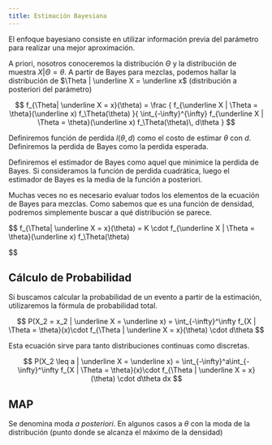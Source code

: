 ```yaml
---
title: Estimación Bayesiana
---
```


El enfoque bayesiano consiste en utilizar información previa del parámetro para realizar una mejor aproximación.

A priori, nosotros conoceremos la distribución $\Theta$ y la distribución de muestra $X | \Theta = \theta$. A partir de Bayes para mezclas, podemos hallar la distribución de $\Theta | \underline X = \underline x$ (distribución a posteriori del parámetro)

$$
f_{\Theta| \underline X = x}(\theta) = 
\frac
{
f_{\underline X | \Theta = \theta}(\underline x) f_\Theta(\theta)
}{
\int_{-\infty}^{\infty} 
f_{\underline X | \Theta = \theta}(\underline x) f_\Theta(\theta)\,  d\theta
}
$$

Definiremos función de perdida $l(\theta, d)$ como el costo de estimar $\theta$ con $d$. Definiremos la perdida de Bayes como la perdida esperada.

Definiremos el estimador de Bayes como aquel que minimice la perdida de Bayes. Si consideramos la función de perdida cuadrática, luego el estimador de Bayes es la media de la función a posteriori.

Muchas veces no es necesario evaluar todos los elementos de la ecuación de Bayes para mezclas. Como sabemos que es una función de densidad, podremos simplemente buscar a qué distribución se parece.

$$
f_{\Theta| \underline X = x}(\theta) = 
K \cdot f_{\underline X | \Theta = \theta}(\underline x) f_\Theta(\theta)

$$

## Cálculo de Probabilidad

Si buscamos calcular la probabilidad de un evento a partir de la estimación, utilizaremos la fórmula de probabilidad total.

$$
P(X_2 = x_2 | \underline X = \underline x) = \int_{-\infty}^\infty f_{X | \Theta = \theta}(x)\cdot f_{\Theta | \underline X = x}(\theta) \cdot d\theta
$$

Esta ecuación sirve para tanto distribuciones continuas como discretas.

$$
P(X_2 \leq a | \underline X = \underline x) = \int_{-\infty}^a\int_{-\infty}^\infty f_{X | \Theta = \theta}(x)\cdot f_{\Theta | \underline X = x}(\theta) \cdot d\theta dx
$$

## MAP

Se denomina moda *a posteriori*. En algunos casos a $\theta$ con la moda de la distribución (punto donde se alcanza el máximo de la densidad)
